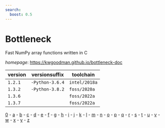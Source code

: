 ```yaml
---
search:
  boost: 0.5
---
```

# Bottleneck

Fast NumPy array functions written in C

*homepage*: <https://kwgoodman.github.io/bottleneck-doc>

version | versionsuffix | toolchain
--------|---------------|----------
``1.2.1`` | ``-Python-3.6.4`` | ``intel/2018a``
``1.3.2`` | ``-Python-3.8.2`` | ``foss/2020a``
``1.3.6`` |  | ``foss/2022a``
``1.3.7`` |  | ``foss/2022a``

[0](../0/index.md) - [a](../a/index.md) - [b](../b/index.md) - [c](../c/index.md) - [d](../d/index.md) - [e](../e/index.md) - [f](../f/index.md) - [g](../g/index.md) - [h](../h/index.md) - [i](../i/index.md) - [j](../j/index.md) - [k](../k/index.md) - [l](../l/index.md) - [m](../m/index.md) - [n](../n/index.md) - [o](../o/index.md) - [p](../p/index.md) - [q](../q/index.md) - [r](../r/index.md) - [s](../s/index.md) - [t](../t/index.md) - [u](../u/index.md) - [v](../v/index.md) - [w](../w/index.md) - [x](../x/index.md) - [y](../y/index.md) - [z](../z/index.md)

